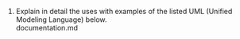 1. Explain in detail the uses with examples of the listed UML (Unified Modeling Language) below.	
documentation.md

